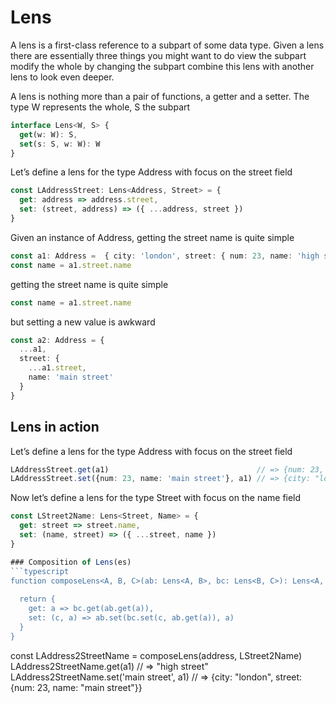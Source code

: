 # Lens

A lens is a first-class reference to a subpart of some data type.  Given a lens there are essentially three things you might want to do view the subpart modify the whole by changing the subpart combine this 
lens with another lens to look even deeper.

A lens is nothing more than a pair of functions, a getter and a setter. The type W represents the whole, S the subpart

```typescript
interface Lens<W, S> {
  get(w: W): S,
  set(s: S, w: W): W
}
```

Let’s define a lens for the type Address with focus on the street field

```typescript
const LAddressStreet: Lens<Address, Street> = {
  get: address => address.street,
  set: (street, address) => ({ ...address, street })
}
```
Given an instance of Address, getting the street name is quite simple

```typescript
const a1: Address =  { city: 'london', street: { num: 23, name: 'high street' } }
const name = a1.street.name
```
getting the street name is quite simple
```typescript
const name = a1.street.name
```

but setting a new value is awkward
```typescript
const a2: Address = {
  ...a1,
  street: {
    ...a1.street,
    name: 'main street'
  }
}
```

## Lens in action
Let’s define a lens for the type Address with focus on the street field

```typescript
LAddressStreet.get(a1)                                 // => {num: 23, name: "high street"}
LAddressStreet.set({num: 23, name: 'main street'}, a1) // => {city: "london", street: {num: 23, name: "main street"}}
```
Now let’s define a lens for the type Street with focus on the name field

```typescript
const LStreet2Name: Lens<Street, Name> = {
  get: street => street.name,
  set: (name, street) => ({ ...street, name })
}

### Composition of Lens(es)
```typescript
function composeLens<A, B, C>(ab: Lens<A, B>, bc: Lens<B, C>): Lens<A, C> {
  
  return {
    get: a => bc.get(ab.get(a)),
    set: (c, a) => ab.set(bc.set(c, ab.get(a)), a)
  }
}
```


const LAddress2StreetName = composeLens(address, LStreet2Name)
LAddress2StreetName.get(a1)                 // => "high street"
LAddress2StreetName.set('main street', a1)  // => {city: "london", street: {num: 23, name: "main street"}}
```
